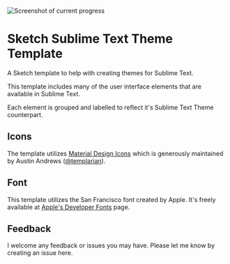 ![Screenshot of current progress](http://dch.link/YkSL9XZCaJ/sttt-screenshot.png)

# Sketch Sublime Text Theme Template

A Sketch template to help with creating themes for Sublime Text.

This template includes many of the user interface elements that are available in Sublime Text.

Each element is grouped and labelled to reflect it's Sublime Text Theme counterpart.

## Icons

The template utilizes [Material Design Icons](http://materialdesignicons.com) which is generously maintained by Austin Andrews ([@templarian](https://twitter.com/templarian)). 

## Font

This template utilizes the San Francisco font created by Apple. It's freely available at [Apple's Developer Fonts](https://developer.apple.com/fonts/) page.

## Feedback

I welcome any feedback or issues you may have. Please let me know by creating an issue here.

